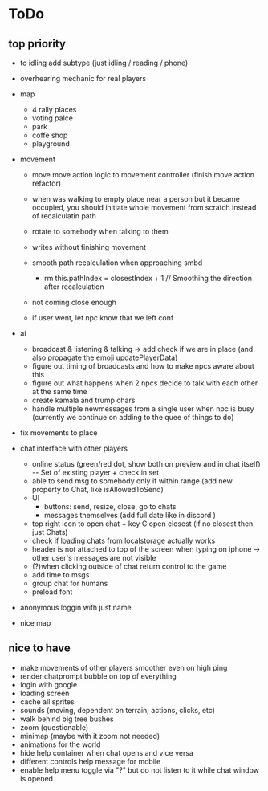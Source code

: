 # ToDo

## top priority

- to idling add subtype (just idling / reading / phone)

- overhearing mechanic for real players

- map

  - 4 rally places
  - voting palce
  - park
  - coffe shop
  - playground

- movement

  - move move action logic to movement controller (finish move action refactor)

  - when was walking to empty place near a person but it became occupied, you should initiate whole movement from scratch instead of recalculatin path

  - rotate to somebody when talking to them

  - writes without finishing movement

  - smooth path recalculation when approaching smbd

    - rm this.pathIndex = closestIndex + 1 // Smoothing the direction after recalculation

  - not coming close enough

  - if user went, let npc know that we left conf

- ai

  - broadcast & listening & talking -> add check if we are in place (and also propagate the emoji updatePlayerData)
  - figure out timing of broadcasts and how to make npcs aware about this
  - figure out what happens when 2 npcs decide to talk with each other at the same time
  - create kamala and trump chars
  - handle multiple newmessages from a single user when npc is busy (currently we continue on adding to the quee of things to do)

- fix movements to place
- chat interface with other players
  - online status (green/red dot, show both on preview and in chat itself) -- Set of existing player + check in set
  - able to send msg to somebody only if within range (add new property to Chat, like isAllowedToSend)
  - UI
    - buttons: send, resize, close, go to chats
    - messages themselves (add full date like in discord )
  - top right icon to open chat + key C open closest (if no closest then just Chats)
  - check if loading chats from localstorage actually works
  - header is not attached to top of the screen when typing on iphone -> other user's messages are not visible
  - (?)when clicking outside of chat return control to the game
  - add time to msgs
  - group chat for humans
  - preload font
- anonymous loggin with just name
- nice map

## nice to have

- make movements of other players smoother even on high ping
- render chatprompt bubble on top of everything
- login with google
- loading screen
- cache all sprites
- sounds (moving, dependent on terrain; actions, clicks, etc)
- walk behind big tree bushes
- zoom (questionable)
- minimap (maybe with it zoom not needed)
- animations for the world
- hide help container when chat opens and vice versa
- different controls help message for mobile
- enable help menu toggle via "?" but do not listen to it while chat window is opened
